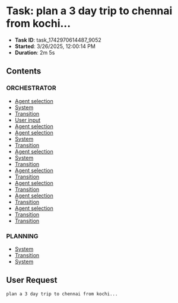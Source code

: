 # Task: plan a 3 day trip to chennai from kochi...

- **Task ID**: task_1742970614487_9052
- **Started**: 3/26/2025, 12:00:14 PM
- **Duration**: 2m 5s

## Contents

### ORCHESTRATOR

- [Agent selection](00_orchestrator/001_agent_selection/selection.md)
- [System](00_orchestrator/001_system/system.md)
- [Transition](00_orchestrator/001_transition/transition.md)
- [User input](00_orchestrator/001_user_input/user_request.md)
- [Agent selection](00_orchestrator/002_agent_selection/selection.md)
- [Agent selection](00_orchestrator/003_agent_selection/selection.md)
- [System](00_orchestrator/003_system/system.md)
- [Transition](00_orchestrator/003_transition/transition.md)
- [Agent selection](00_orchestrator/004_agent_selection/selection.md)
- [System](00_orchestrator/004_system/system.md)
- [Transition](00_orchestrator/004_transition/transition.md)
- [Agent selection](00_orchestrator/005_agent_selection/selection.md)
- [Transition](00_orchestrator/005_transition/transition.md)
- [Agent selection](00_orchestrator/006_agent_selection/selection.md)
- [Transition](00_orchestrator/006_transition/transition.md)
- [Agent selection](00_orchestrator/007_agent_selection/selection.md)
- [Transition](00_orchestrator/007_transition/transition.md)
- [Agent selection](00_orchestrator/008_agent_selection/selection.md)
- [Transition](00_orchestrator/008_transition/transition.md)
- [Transition](00_orchestrator/009_transition/transition.md)

### PLANNING

- [System](01_planning/002_system/system.md)
- [Transition](01_planning/002_transition/transition.md)
- [System](01_planning/005_system/system.md)


## User Request

```
plan a 3 day trip to chennai from kochi...
```
